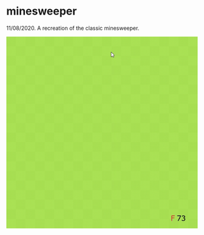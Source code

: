 # minesweeper
11/08/2020. A recreation of the classic minesweeper.

![](https://github.com/pretzels-of-radagast/minesweeper/blob/main/Minesweeper%202023-08-28%2001-22-20.gif)
